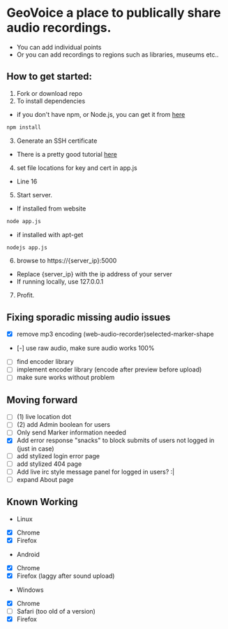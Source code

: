 # GeoVoice a place to publically share audio recordings.

- You can add individual points
- Or you can add recordings to regions such as libraries, museums etc..

## How to get started:
1. Fork or download repo
2. To install dependencies
  - if you don't have npm, or Node.js, you can get it from [here](https://nodejs.org/)
  ```bash
  npm install
  ```
3. Generate an SSH certificate
  - There is a pretty good tutorial [here](https://help.github.com/articles/generating-an-ssh-key/)
4. set file locations for key and cert in app.js
  - Line 16
5. Start server.
  - If installed from website
  ```bash
  node app.js
  ```
  - if installed with apt-get
  ```bash
  nodejs app.js
  ````
6. browse to https://{server_ip}:5000
  - Replace {server_ip} with the ip address of your server
  - If running locally, use 127.0.0.1
7. Profit.

## Fixing sporadic missing audio issues
 - [x] remove mp3 encoding (web-audio-recorder)selected-marker-shape
 - [-] use raw audio, make sure audio works 100%
 - [ ] find encoder library
 - [ ] implement encoder library (encode after preview before upload)
 - [ ] make sure works without problem

## Moving forward
 - [ ] (1) live location dot
 - [ ] (2) add Admin boolean for users
 - [ ] Only send Marker information needed
 - [x] Add error response "snacks" to block submits of users not logged in (just in case)
 - [ ] add stylized login error page
 - [ ] add stylized 404 page
 - [ ] Add live irc style message panel for logged in users? :|
 - [ ] expand About page

## Known Working
  - Linux
   - [x] Chrome
   - [x] Firefox
  - Android
   - [x] Chrome
   - [x] Firefox (laggy after sound upload)
  - Windows
   - [x] Chrome
   - [ ] Safari (too old of a version)
   - [x] Firefox
